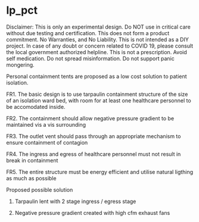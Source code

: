# lp_pct

Disclaimer: This is only an experimental design. Do NOT use in critical care without due testing and certification. This does not form a product commitment. No Warranties, and No Liability. This is not intended as a DIY project. In case of any doubt or concern related to COVID 19, please consult the local government authorized helpline. This is not a prescription. Avoid self medication. Do not spread misinformation. Do not support panic mongering.

Personal containment tents are proposed as a low cost solution to patient isolation.

FR1. The basic design is to use tarpaulin containment structure of the size of an isolation ward bed, with room for at least one healthcare personnel to be accomodated inside.

FR2. The containment should allow negative pressure gradient to be maintained vis a vis surrounding

FR3. The outlet vent should pass through an appropriate mechanism to ensure containment of contagion

FR4. The ingress and egress of healthcare personnel must not result in break in containment

FR5. The entire structure must be energy efficient and utilise natural ligthing as much as possible

Proposed possible solution

1. Tarpaulin lent with 2 stage ingress / egress stage

2. Negative pressure gradient created with high cfm exhaust fans
